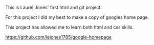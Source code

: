 This is Laurel Jones' first html and git project. 

For this project I did my best to make a copy of googles home page. 

This project has allowed me to learn both html and css skills.

https://github.com/lejones1785/google-homepage
